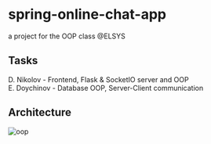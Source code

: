 # spring-online-chat-app
a project for the OOP class @ELSYS

## Tasks
D. Nikolov - Frontend, Flask & SocketIO server and OOP <br>
E. Doychinov - Database OOP, Server-Client communication

## Architecture
![oop](https://github.com/emildoychinov/online-chat-app-oop-elsys/assets/61279622/abd70551-24f4-4342-a78a-260440348970)
